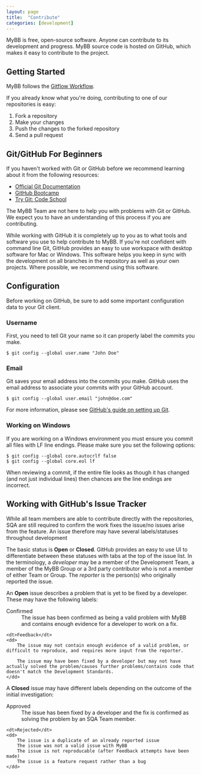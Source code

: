 ```yaml
---
layout: page
title:  "Contribute"
categories: [development]
---
```


MyBB is free, open-source software. Anyone can contribute to its development and progress. MyBB source code is hosted on GitHub, which makes it easy to contribute to the project.

## Getting Started

MyBB follows the [Gitflow Workflow](https://www.atlassian.com/git/workflows#!workflow-gitflow).

If you already know what you're doing, contributing to one of our repositories is easy:

1. Fork a repository
2. Make your changes
3. Push the changes to the forked repository
4. Send a pull request

## Git/GitHub For Beginners

If you haven't worked with Git or GitHub before we recommend learning about it from the following resources:

- [Official Git Documentation](http://git-scm.com/documentation)
- [GitHub Bootcamp](https://help.github.com/categories/54/articles)
- [Try Git: Code School](http://try.github.io)

The MyBB Team are not here to help you with problems with Git or GitHub. We expect you to have an understanding of this process if you are contributing.

While working with GitHub it is completely up to you as to what tools and software you use to help contribute to MyBB. If you're not confident with command line Git, GitHub provides an easy to use workspace with desktop software for Mac or Windows. This software helps you keep in sync with the development on all branches in the repository as well as your own projects. Where possible, we recommend using this software.

## Configuration

Before working on GitHub, be sure to add some important configuration data to your Git client.

### Username

First, you need to tell Git your name so it can properly label the commits you make.

    $ git config --global user.name "John Doe"

### Email

Git saves your email address into the commits you make. GitHub uses the email address to associate your commits with your GitHub account.

    $ git config --global user.email "john@doe.com"

For more information, please see [GitHub's guide on setting up Git](https://help.github.com/articles/set-up-git).

### Working on Windows

If you are working on a Windows environment you must ensure you commit all files with LF line endings. Please make sure you set the following options:

    $ git config --global core.autocrlf false
    $ git config --global core.eol lf

When reviewing a commit, if the entire file looks as though it has changed (and not just individual lines) then chances are the line endings are incorrect.

## Working with GitHub's Issue Tracker

While all team members are able to contribute directly with the repositories, SQA are still required to confirm the work fixes the issue/no issues arise from the feature. An issue therefore may have several labels/statuses throughout development

The basic status is **Open** or **Closed**. GitHub provides an easy to use UI to differentiate between these statuses with tabs at the top of the issue list. In the terminology, a *developer* may be a member of the Development Team, a member of the MyBB Group or a 3rd party contributor who is not a member of either Team or Group. The *reporter* is the person(s) who originally reported the issue.

An **Open** issue describes a problem that is yet to be fixed by a developer. These may have the following labels:

<dl>
    <dt>Confirmed</dt>
    <dd>The issue has been confirmed as being a valid problem with MyBB and contains enough evidence for a developer to work on a fix.</dd>

    <dt>Feedback</dt>
    <dd>
        The issue may not contain enough evidence of a valid problem, or difficult to reproduce, and requires more input from the reporter.

        The issue may have been fixed by a developer but may not have actually solved the problem/causes further problems/contains code that doesn't match the Development Standards.
    </dd>
</dl>

A **Closed** issue may have different labels depending on the outcome of the initial investigation:

<dl>
    <dt>Approved</dt>
    <dd>The issue has been fixed by a developer and the fix is confirmed as solving the problem by an SQA Team member.</dd>

    <dt>Rejected</dt>
    <dd>
        The issue is a duplicate of an already reported issue
        The issue was not a valid issue with MyBB
        The issue is not reproducable (after Feedback attempts have been made)
        The issue is a feature request rather than a bug
    </dd>
</dl>
